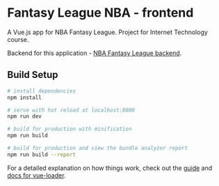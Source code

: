 # Fantasy League NBA - frontend

A Vue.js app for NBA Fantasy League. Project for Internet Technology course.

Backend for this application - [NBA Fantasy League backend](https://github.com/ptr97/FantasyLeagueNBA-backend).

## Build Setup

``` bash
# install dependencies
npm install

# serve with hot reload at localhost:8080
npm run dev

# build for production with minification
npm run build

# build for production and view the bundle analyzer report
npm run build --report
```

For a detailed explanation on how things work, check out the [guide](http://vuejs-templates.github.io/webpack/) and [docs for vue-loader](http://vuejs.github.io/vue-loader).
